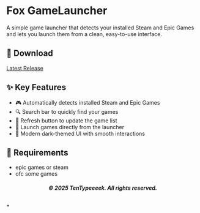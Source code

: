 # Fox GameLauncher

A simple game launcher that detects your installed Steam and Epic Games and lets you launch them from a clean, easy-to-use interface.

## 💾 Download

[Latest Release](https://github.com/TenTypeeek/Fox-Gamelauncher/releases/tag/pre-release)

## ✨ Key Features

- 🎮 Automatically detects installed Steam and Epic Games
- 🔍 Search bar to quickly find your games
- 🔄 Refresh button to update the game list
- 🚀 Launch games directly from the launcher
- 🎨 Modern dark-themed UI with smooth interactions 

## 📜 Requirements

- epic games or steam
- ofc some games

<h6 align="center"><strong>© 2025 TenTypeeeek. All rights reserved.<strong></h6>"